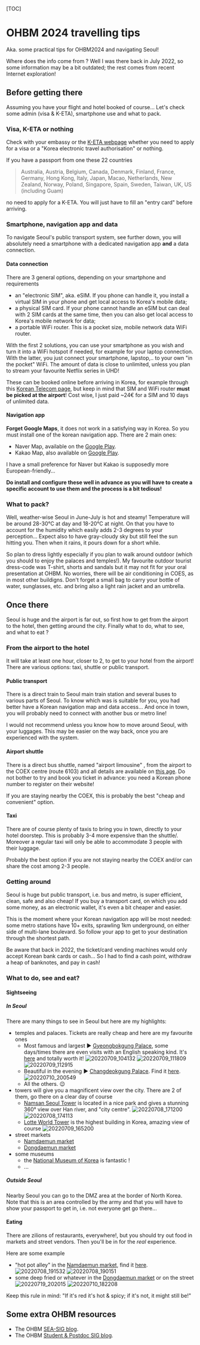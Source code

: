 [TOC]

# OHBM 2024 travelling tips

Aka. some practical tips for OHBM2024 and navigating Seoul!

Where does the info come from ? Well I was there back in July 2022, so some information may be a bit outdated; the rest comes from recent Internet exploration!

## Before getting there

Assuming you have your flight and hotel booked of course... Let's check some admin (visa & K-ETA), smartphone use and what to pack.

### Visa, K-ETA or nothing

Check with your embassy or the [K-ETA webpage](https://www.k-eta.go.kr/portal/apply/index.do) whether you need to apply for a visa or a "Korea electronic travel authorisation" or nothing.

If you have a passport from one these 22 countries
> Australia, Austria, Belgium, Canada, Denmark, Finland, France, Germany, Hong Kong, Italy, Japan, Macao, Netherlands, New Zealand, Norway, Poland, Singapore, Spain, Sweden, Taiwan, UK, US (including Guam)

no need to apply for a K-ETA. You will just have to fill an "entry card" before arriving.

### Smartphone, navigation app and data

To navigate Seoul's public transport system, see further down, you will absolutely need a smartphone with a dedicated navigation app **and** a data connection.

#### Data connection

There are 3 general options, depending on your smartphone and requirements

- an "electronic SIM", aka. eSIM. If you phone can handle it, you install a virtual SIM in your phone and get local access to Korea's mobile data;
- a physical SIM card. If your phone cannot handle an eSIM but can deal with 2 SIM cards at the same time, then you can also get local access to Korea's mobile network for data;
- a portable WiFi router. This is a pocket size, mobile network data WiFi router.

With the first 2 solutions, you can use your smartphone as you wish and turn it into a WiFi hotspot if needed, for example for your laptop connection. With the latter, you just connect your smartphone, lapstop,.. to your own "in the pocket" WiFi. The amount of data is close to unlimited, unless you plan to stream your favourite Netflix series in UHD!

These can be booked online before arriving in Korea, for example through this [Korean Telecom page](https://roaming.kt.com/ib/eng/main.asp), but keep in mind that SIM and WiFi router **must be picked at the airport**! 
Cost wise, I just paid ~24€ for a SIM and 10 days of unlimited data.

#### Navigation app

**Forget Google Maps**, it does not work in a satisfying way in Korea. So you must install one of the korean navigation app. There are 2 main ones:

- Naver Map, available on the [Google Play](https://play.google.com/store/apps/details?id=com.nhn.android.nmap&hl=en).
- Kakao Map, also available on [Google Play](https://play.google.com/store/apps/details?id=net.daum.android.map&hl=en_IE).

I have a small preference for Naver but Kakao is supposedly more European-friendly...

**Do install and configure these well in advance as you will have to create a specific account to use them and the process is a bit tedious!** 

### What to pack?

Well, weather-wise Seoul in June-July is hot and steamy! Temperature will be around 28-30°C at day and 18-20°C at night. On that you have to account for the humidity which easily adds 2-3 degrees to your perception... Expect also to have gray-cloudy sky but still feel the sun hitting you. Then when it rains, it pours down for a short while.

So plan to dress lightly especially if you plan to walk around outdoor (which you should to enjoy the palaces and temples!). My favourite outdoor tourist dress-code was T-shirt, shorts and sandals but it may not fit for your oral presentation at OHBM. No worries, there will be air conditioning in COES, as in most other buildigns.
Don't forget a small bag to carry your bottle of water, sunglasses, etc. and bring also a light rain jacket and an umbrella.

## Once there

Seoul is huge and the airport is far out, so first how to get from the airport to the hotel, then getting around the city. Finally what to do, what to see, and what to eat ?

### From the airport to the hotel

It will take at least one hour, closer to 2, to get to your hotel from the airport! There are various options: taxi, shuttle or public transport.

#### Public transport

There is a direct train to Seoul main train station and several buses to various parts of Seoul. To know which was is suitable for you, you had better have a Korean navigation map and data access... 
And once in town, you will probably need to connect with another bus or metro line!

I would not recommend unless you know how to move around Seoul, with your luggages. This may be easier on the way back, once you are experienced with the system.

#### Airport shuttle

There is a direct bus shuttle, named "airport limousine" , from the airport to the COEX centre (route 6103) and all details are available on [this age](https://www.calt.co.kr/EN/limousine/04.php). Do not bother to try and book you ticket in advance: you need a Korean phone number to register on their website!

If you are staying nearby the COEX, this is probably the best "cheap and convenient" option.

#### Taxi

There are of course plenty of taxis to bring you in town, directly to your hotel doorstep. This is probably 3-4 more expensive than the shuttle/. Moreover a regular taxi will only be able to accommodate 3 people with their luggage.

Probably the best option if you are not staying nearby the COEX and/or can share the cost among 2-3 people.

### Getting around

Seoul is huge but public transport, i.e. bus and metro, is super efficient, clean, safe and also cheap! If you buy a transport card, on which you add some money, as an electronic wallet, it's even a bit cheaper and easier. 

This is the moment where your Korean navigation app will be most needed: some metro stations have 10+ exits, sprawling 1km underground, on either side of multi-lane boulevard. So follow your app to get to your destination through the shortest path.

Be aware that back in 2022, the ticket/card vending machines would only accept Korean bank cards or cash... So I had to find a cash point, withdraw a heap of banknotes, and pay in cash!

### What to do, see and eat?

#### Sightseeing 

##### In Seoul

There are many things to see in Seoul but here are my highlights:
- temples and palaces. Tickets are really cheap and here are my favourite ones
  - Most famous and largest :arrow_forward: [Gyeongbokgung Palace](https://royal.khs.go.kr/ENG/contents/E101010000.do), some days/times there are even visits with an English speaking kind. It's [here](https://map.naver.com/p/entry/place/11571707?c=14.00,0,0,0,dh) and totally worth it!
  ![20220709_104132](https://hackmd.io/_uploads/Hye4nBgSC.jpg)
![20220709_111809](https://hackmd.io/_uploads/BJeVnBeHC.jpg)
![20220709_112915](https://hackmd.io/_uploads/S1-E2SeHC.jpg)
  - Beautiful in the evening :arrow_forward: [Changdeokgung Palace](https://royal.khs.go.kr/ENG/contents/E102010000.do). Find it [here](https://map.naver.com/p/entry/place/11571730?c=14.00,0,0,0,dh).
  ![20220710_200549](https://hackmd.io/_uploads/rJfmkLeBA.jpg)
  - All the others. :wink:
- towers will give you a magnificent view over the city. There are 2 of them, go there on a clear day of course 
  - [Namsan Seoul Tower](https://map.naver.com/p/entry/place/38345004?c=14.00,0,0,0,dh) is located in a nice park and gives a stunning 360° view over Han river, and "city centre".
    ![20220708_171200](https://hackmd.io/_uploads/r1M_6BerA.jpg)
![20220708_174113](https://hackmd.io/_uploads/SyGuTBlHA.jpg)
  - [Lotte World Tower](https://map.naver.com/p/entry/place/35306752?c=16.00,0,0,0,dh) is the highest building in Korea, amazing view of course
    ![20220709_165200](https://hackmd.io/_uploads/ryFP2SgrR.jpg)    
- street markets
  - [Namdaemun market](https://map.naver.com/p/entry/place/13304144?c=17.95,0,0,0,dh)
  - [Dongdaemun market](https://map.naver.com/p/entry/place/13491436?c=14.80,0,0,0,dh)
- some museums
  - the [National Museum of Korea](https://map.naver.com/p/entry/place/11620570?c=13.00,0,0,0,dh) is fantastic !
  - ...

##### Outside Seoul

Nearby Seoul you can go to the DMZ area at the border of North Korea. Note that this is an area controlled by the army and that you will have to show your passport to get in, i.e. not everyone get go there...

#### Eating

There are zilions of restaurants, everywhere!, but you should try out food in markets and street vendors. Then you'll be in for the *real* experience.

Here are some example
- "hot pot alley" in the [Namdaemun market](https://map.naver.com/p/entry/place/13304144?c=17.95,0,0,0,dh), find it [here](https://map.naver.com/p/entry/place/36154881?c=15.91,0,0,0,dh).
   ![20220708_191532](https://hackmd.io/_uploads/r1pWTSxHC.jpg)
   ![20220708_190151](https://hackmd.io/_uploads/Ska-areH0.jpg)
- some deep fried or whatever in the [Dongdaemun market](https://map.naver.com/p/entry/place/13491436?c=14.80,0,0,0,dh) or on the street
![20220719_202015](https://hackmd.io/_uploads/Hki61IgHA.jpg)
![20220710_182208](https://hackmd.io/_uploads/SkdflLlrR.jpg)

Keep this rule in mind: "If it's red it's hot & spicy; if it's not, it might still be!"

## Some extra OHBM resources

- The OHBM [SEA-SIG blog](https://www.ohbm-com.com/blog/how-to-do-your-ohbm2024-sustainably).
- The OHBM [Student & Postdoc SIG blog](https://medium.com/@ohbmtrainees/written-by-analia-marzoratti-edited-by-ayushe-sharma-naomi-gaggi-db488ac410d5).





